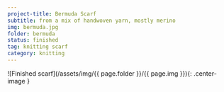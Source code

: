 ```yaml
---
project-title: Bermuda Scarf
subtitle: from a mix of handwoven yarn, mostly merino
img: bermuda.jpg
folder: bermuda
status: finished
tag: knitting scarf
category: knitting
---
```


![Finished scarf](/assets/img/{{ page.folder }}/{{ page.img }}){: .center-image }
